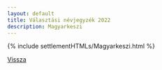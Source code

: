 ```yaml
---
layout: default
title: Választási névjegyzék 2022
description: Magyarkeszi
---
```


{% include settlementHTMLs/Magyarkeszi.html %}

[Vissza](./)